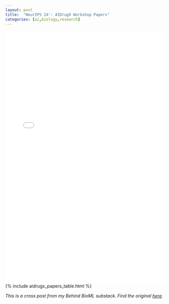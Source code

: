 ```yaml
--- 
layout: post
title:  "NeurIPS 24': AIDrugX Workshop Papers"
categories: [ai,biology,research]
--- 
```


<iframe src="{{ site.baseurl }}/assets/plotly/aidrugx_semantic_viz.html" 
        width="100%" 
        height="800px" 
        frameborder="0"
        scrolling="no">
</iframe>
{% include aidrugx_papers_table.html %}

*This is a cross post from my Behind BioML substack. Find the original [here](https://open.substack.com/pub/behindbioml/p/bio-x-ml-hackathon-our-3rd-place?r=y8mlf&utm_campaign=post&utm_medium=web).*
